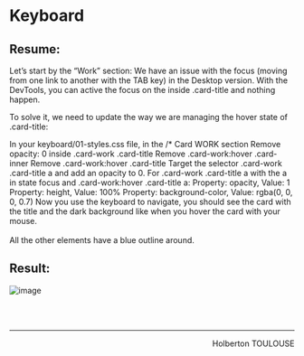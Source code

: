 # Keyboard 

## Resume:
Let’s start by the “Work” section:
We have an issue with the focus (moving from one link to another with the TAB key) in the Desktop version. With the DevTools, you can active the focus on the <a> inside .card-title and nothing happen.

To solve it, we need to update the way we are managing the hover state of .card-title:

In your keyboard/01-styles.css file, in the /* Card WORK section
Remove opacity: 0 inside .card-work .card-title
Remove .card-work:hover .card-inner
Remove .card-work:hover .card-title
Target the selector .card-work .card-title a and add an opacity to 0.
For .card-work .card-title a with the a in state focus and .card-work:hover .card-title a:
Property: opacity, Value: 1
Property: height, Value: 100%
Property: background-color, Value: rgba(0, 0, 0, 0.7)
Now you use the keyboard to navigate, you should see the card with the title and the dark background like when you hover the card with your mouse.
<br><br>
All the other elements have a blue outline around.

## Result:
![image](https://github.com/TessierV/holbertonschool-web_front_end/assets/113889290/640eb184-db43-4318-87b1-d8fc1bee10c5)
<br><br>

<br/><hr>
<p align="right">Holberton TOULOUSE</p>
